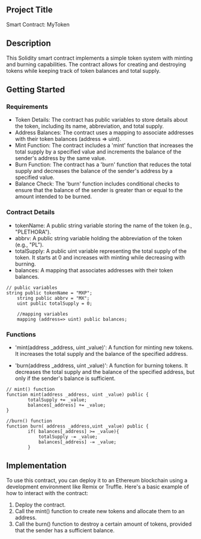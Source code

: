 ## Project Title

Smart Contract: MyToken

## Description

This Solidity smart contract implements a simple token system with minting and burning capabilities. The contract allows for creating and destroying tokens while keeping track of token balances and total supply. 

## Getting Started

### Requirements

* Token Details: The contract has public variables to store details about the token, including its name, abbreviation, and total supply.
* Address Balances: The contract uses a mapping to associate addresses with their token balances (address => uint).
* Mint Function: The contract includes a 'mint' function that increases the total supply by a specified value and increments the balance of the sender's address by the same value.
* Burn Function: The contract has a 'burn' function that reduces the total supply and decreases the balance of the sender's address by a specified value.
* Balance Check: The 'burn' function includes conditional checks to ensure that the balance of the sender is greater than or equal to the amount intended to be burned.

### Contract Details

* tokenName: A public string variable storing the name of the token (e.g., "PLETHORA").
* abbrv: A public string variable holding the abbreviation of the token (e.g., "PL").
* totalSupply: A public uint variable representing the total supply of the token. It starts at 0 and increases with minting while decreasing with burning.
* balances: A mapping that associates addresses with their token balances.
```
// public variables
string public tokenName = "MXP";
    string public abbrv = "MX";
    uint public totalSupply = 0;
    
    //mapping variables
    mapping (address=> uint) public balances;
```

### Functions

* 'mint(address _address, uint _value)': A function for minting new tokens. It increases the total supply and the balance of the specified address.

* 'burn(address _address, uint _value)': A function for burning tokens. It decreases the total supply and the balance of the specified address, but only if the sender's balance is sufficient.
```
// mint() function
function mint(address _address, uint _value) public {
        totalSupply += _value;
        balances[_address] += _value;  
}

//burn() function
function burn( address _address,uint _value) public {
        if( balances[_address] >= _value){
            totalSupply -= _value;
            balances[_address] -= _value;
        }
```

## Implementation

To use this contract, you can deploy it to an Ethereum blockchain using a development environment like Remix or Truffle. Here's a basic example of how to interact with the contract:

1. Deploy the contract.
2. Call the mint() function to create new tokens and allocate them to an address.
3. Call the burn() function to destroy a certain amount of tokens, provided that the sender has a sufficient balance.


